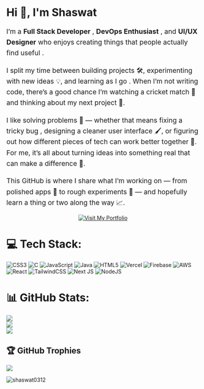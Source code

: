 <h1>Hi 👋, I'm Shaswat</h1>
<div style="font-size: 1.1rem; line-height: 1.6;">  <p>
    I’m a <strong>Full Stack Developer</strong> , <strong>DevOps Enthusiast</strong> , and <strong>UI/UX Designer</strong> 
    who enjoys creating things that people actually find useful .
  </p>
  <p>
    I split my time between building projects 🛠️, experimenting with new ideas 💡, and learning as I go . 
    When I’m not writing code, there’s a good chance I’m watching a cricket match 🏏 and thinking about my next project 🚀.
  </p>
  <p>
    I like solving problems 🧩 — whether that means fixing a tricky bug , designing a cleaner user interface 🖌️, 
    or figuring out how different pieces of tech can work better together 🔗. 
    For me, it’s all about turning ideas into something real that can make a difference 🌟.
  </p>
  <p>
    This GitHub is where I share what I’m working on — from polished apps 🎯 to rough experiments 🧪 — 
    and hopefully learn a thing or two along the way 📈.
  </p>
</div>


<p align="center">
  <a href="https://shaswat0312.vercel.app">
    <img src="https://img.shields.io/badge/Visit%20My%20Portfolio-%E2%9E%A1%EF%B8%8F-ffffff?style=for-the-badge&logo=vercel&logoColor=white&labelColor=1a1a1a&color=2c2c2c" alt="Visit My Portfolio" />
  </a>
</p>

# 💻 Tech Stack:
![CSS3](https://img.shields.io/badge/css3-%231572B6.svg?style=for-the-badge&logo=css3&logoColor=white) ![C](https://img.shields.io/badge/c-%2300599C.svg?style=for-the-badge&logo=c&logoColor=white) ![JavaScript](https://img.shields.io/badge/javascript-%23323330.svg?style=for-the-badge&logo=javascript&logoColor=%23F7DF1E) ![Java](https://img.shields.io/badge/java-%23ED8B00.svg?style=for-the-badge&logo=openjdk&logoColor=white) ![HTML5](https://img.shields.io/badge/html5-%23E34F26.svg?style=for-the-badge&logo=html5&logoColor=white) ![Vercel](https://img.shields.io/badge/vercel-%23000000.svg?style=for-the-badge&logo=vercel&logoColor=white) ![Firebase](https://img.shields.io/badge/firebase-%23039BE5.svg?style=for-the-badge&logo=firebase) ![AWS](https://img.shields.io/badge/AWS-%23FF9900.svg?style=for-the-badge&logo=amazon-aws&logoColor=white) ![React](https://img.shields.io/badge/react-%2320232a.svg?style=for-the-badge&logo=react&logoColor=%2361DAFB) ![TailwindCSS](https://img.shields.io/badge/tailwindcss-%2338B2AC.svg?style=for-the-badge&logo=tailwind-css&logoColor=white) ![Next JS](https://img.shields.io/badge/Next-black?style=for-the-badge&logo=next.js&logoColor=white) ![NodeJS](https://img.shields.io/badge/node.js-6DA55F?style=for-the-badge&logo=node.js&logoColor=white)
# 📊 GitHub Stats:
![](https://github-readme-stats.vercel.app/api?username=Shaswat0312&theme=dark&hide_border=false&include_all_commits=false&count_private=false)<br/>
![](https://nirzak-streak-stats.vercel.app/?user=Shaswat0312&theme=dark&hide_border=false)<br/>
![](https://github-readme-stats.vercel.app/api/top-langs/?username=Shaswat0312&theme=dark&hide_border=false&include_all_commits=false&count_private=false&layout=compact)

## 🏆 GitHub Trophies
![](https://github-profile-trophy.vercel.app/?username=Shaswat0312&theme=radical&no-frame=false&no-bg=true&margin-w=4)


<p align="left"> <img src="https://komarev.com/ghpvc/?username=shaswat0312&label=Profile%20views&color=0e75b6&style=flat" alt="shaswat0312" /> </p>

